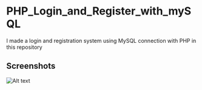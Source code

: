 # PHP_Login_and_Register_with_mySQL
I made a login and registration system using MySQL connection with PHP in this repository

## Screenshots
![Alt text](/screenshots/Screenshot_1.png "Optional title")
